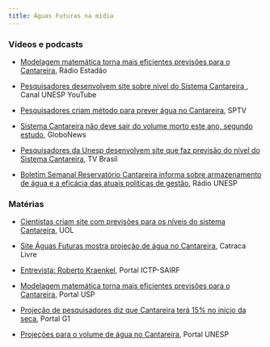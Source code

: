 ```yaml
---
title: Águas Futuras na mídia
---
```


### Vídeos e podcasts

* [Modelagem matemática torna mais eficientes previsões para o Cantareira](http://radio.estadao.com.br/audios/detalhe/radio-estadao,modelagem-matematica-torna-mais-eficientes-previsoes-para-o-cantareira,410600), Rádio Estadão

* [Pesquisadores desenvolvem site sobre nível do Sistema Cantareira ](https://www.youtube.com/watch?v=0zXyGdiCNFA&feature=youtu.be), Canal UNESP YouTube

* [Pesquisadores criam método para prever água no Cantareira](http://g1.globo.com/sao-paulo/noticia/2015/05/pesquisadores-criam-metodo-para-prever-agua-no-cantareira.html), SPTV

* [Sistema Cantareira não deve sair do volume morto este ano, segundo estudo](http://g1.globo.com/globo-news/jornal-globo-news/videos/t/todos-os-videos/v/sistema-cantareira-nao-deve-sair-do-volume-morto-este-ano-segundo-estudo/4208817/), GloboNews

* [Pesquisadores da Unesp desenvolvem site que faz previsão do nível do Sistema Cantareira](https://www.youtube.com/watch?v=MHFHu1LDz-s), TV Brasil

* [Boletim Semanal Reservatório Cantareira informa sobre armazenamento de água e a eficácia das atuais políticas de gestão](http://podcast.unesp.br/radiorelease-14052015-boletim-semanal-sobre-o-reservatorio-cantareira-informa-sobre-armazenamento-de-agua-e-a-eficacia-das-atuais-politicas-de-gestao), Rádio UNESP


### Matérias

* [Cientistas criam site com previsões para os níveis do sistema Cantareira](http://noticias.uol.com.br/meio-ambiente/ultimas-noticias/redacao/2015/05/27/modelo-matematico-faz-previsoes-semanais-e-mensais-do-niveis-do-cantareira.htm#comentarios), UOL

* [Site Águas Futuras mostra projeção de água no Cantareira](https://catracalivre.com.br/geral/sustentavel/indicacao/site-aguas-futuras-mostra-projecao-de-agua-no-cantareira/), Catraca Livre

* [Entrevista: Roberto Kraenkel](http://www.ictp-saifr.org/?p=8945), Portal ICTP-SAIRF

* [Modelagem matemática torna mais eficientes previsões para o Cantareira](http://www5.usp.br/92757/modelagem-matematica-torna-mais-confiaveis-previsoes-para-o-cantareira/), Portal USP

* [Projeção de pesquisadores diz que Cantareira terá 15% no início da seca](http://g1.globo.com/sao-paulo/noticia/2015/04/projecao-de-pesquisadores-diz-que-cantareira-tera-15-no-inicio-da-seca.html), Portal G1

* [Projeções para o volume de água no Cantareira](http://www.unesp.br/portal#!/noticia/17368/projecoes-para-o-volume-de-agua--no-cantareira/), Portal UNESP

